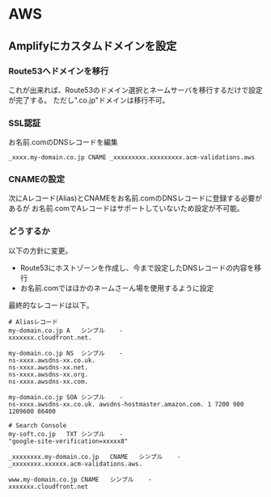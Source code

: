 # AWS

## Amplifyにカスタムドメインを設定
### Route53へドメインを移行
これが出来れば、Route53のドメイン選択とネームサーバを移行するだけで設定が完了する。
ただし".co.jp"ドメインは移行不可。

### SSL認証
お名前.comのDNSレコードを編集
```
_xxxx.my-domain.co.jp CNAME _xxxxxxxxx.xxxxxxxxx.acm-validations.aws
```

### CNAMEの設定
次にAレコード(Alias)とCNAMEをお名前.comのDNSレコードに登録する必要があるが
お名前.comでAレコードはサポートしていないため設定が不可能。

### どうするか
以下の方針に変更。
* Route53にホストゾーンを作成し、今まで設定したDNSレコードの内容を移行
* お名前.comではほかのネームさーん場を使用するように設定

最終的なレコードは以下。
```
# Aliasレコード
my-domain.co.jp	A	シンプル	-	
xxxxxxx.cloudfront.net.

my-domain.co.jp	NS	シンプル	-	
ns-xxxx.awsdns-xx.co.uk.
ns-xxxx.awsdns-xx.net.
ns-xxxx.awsdns-xx.org.
ns-xxxx.awsdns-xx.com.

my-domain.co.jp	SOA	シンプル	-	
ns-xxxx.awsdns-xx.co.uk. awsdns-hostmaster.amazon.com. 1 7200 900 1209600 86400

# Search Console
my-soft.co.jp	TXT	シンプル	-	
"google-site-verification=xxxxx8"

_xxxxxxxx.my-domain.co.jp	CNAME	シンプル	-	
_xxxxxxxx.xxxxxx.acm-validations.aws.

www.my-domain.co.jp	CNAME	シンプル	-	
xxxxxxx.cloudfront.net
```

